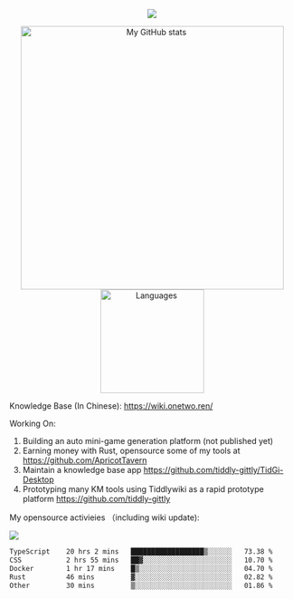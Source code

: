 <a href="https://github.com/linonetwo">
    <p align="center">
        <img src="https://github-profile-trophy.vercel.app/?username=linonetwo&column=7&theme=onedark"/>
    </p>
</a>
<a align="center" href="https://github.com/linonetwo">
  <p align="center">
    <img src="https://github-readme-stats.vercel.app/api?username=linonetwo&show_icons=true&count_private=true" alt="My GitHub stats" width="465"/>
    <img src="https://github-readme-stats.vercel.app/api/top-langs/?username=linonetwo&layout=compact&langs_count=10" alt="Languages" height="183">
  </p>
</a>

Knowledge Base (In Chinese): https://wiki.onetwo.ren/

Working On: 

1. Building an auto mini-game generation platform (not published yet)
1. Earning money with Rust, opensource some of my tools at https://github.com/ApricotTavern
1. Maintain a knowledge base app https://github.com/tiddly-gittly/TidGi-Desktop
1. Prototyping many KM tools using Tiddlywiki as a rapid prototype platform https://github.com/tiddly-gittly

My opensource activieies （including wiki update):

![](https://visitor-badge.glitch.me/badge?page_id=linonetwo.linonetwo)

<!--START_SECTION:waka-->

```txt
TypeScript    20 hrs 2 mins   ██████████████████▒░░░░░░   73.38 %
CSS           2 hrs 55 mins   ██▓░░░░░░░░░░░░░░░░░░░░░░   10.70 %
Docker        1 hr 17 mins    █▒░░░░░░░░░░░░░░░░░░░░░░░   04.70 %
Rust          46 mins         ▓░░░░░░░░░░░░░░░░░░░░░░░░   02.82 %
Other         30 mins         ▒░░░░░░░░░░░░░░░░░░░░░░░░   01.86 %
```

<!--END_SECTION:waka-->
